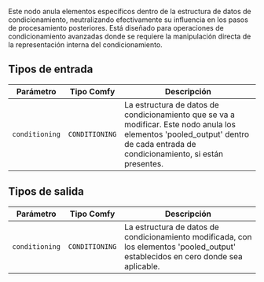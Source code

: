 Este nodo anula elementos específicos dentro de la estructura de datos de condicionamiento, neutralizando efectivamente su influencia en los pasos de procesamiento posteriores. Está diseñado para operaciones de condicionamiento avanzadas donde se requiere la manipulación directa de la representación interna del condicionamiento.

## Tipos de entrada

| Parámetro | Tipo Comfy                | Descripción |
|-----------|----------------------------|-------------|
| `conditioning` | `CONDITIONING` | La estructura de datos de condicionamiento que se va a modificar. Este nodo anula los elementos 'pooled_output' dentro de cada entrada de condicionamiento, si están presentes. |

## Tipos de salida

| Parámetro | Tipo Comfy                | Descripción |
|-----------|----------------------------|-------------|
| `conditioning` | `CONDITIONING` | La estructura de datos de condicionamiento modificada, con los elementos 'pooled_output' establecidos en cero donde sea aplicable. |
